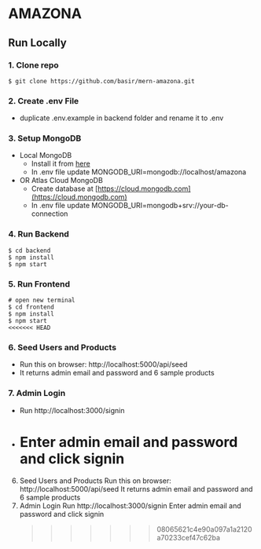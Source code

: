 # AMAZONA

## Run Locally

### 1. Clone repo

```
$ git clone https://github.com/basir/mern-amazona.git
```

### 2. Create .env File

- duplicate .env.example in backend folder and rename it to .env

### 3. Setup MongoDB

- Local MongoDB
  - Install it from [here](https://www.mongodb.com/try/download/community)
  - In .env file update MONGODB_URI=mongodb://localhost/amazona
- OR Atlas Cloud MongoDB
  - Create database at [https://cloud.mongodb.com](https://cloud.mongodb.com)
  - In .env file update MONGODB_URI=mongodb+srv://your-db-connection

### 4. Run Backend

```
$ cd backend
$ npm install
$ npm start
```

### 5. Run Frontend

```
# open new terminal
$ cd frontend
$ npm install
$ npm start
<<<<<<< HEAD
```

### 6. Seed Users and Products

- Run this on browser: http://localhost:5000/api/seed
- It returns admin email and password and 6 sample products

### 7. Admin Login

- Run http://localhost:3000/signin
- # Enter admin email and password and click signin

6. Seed Users and Products
   Run this on browser: http://localhost:5000/api/seed
   It returns admin email and password and 6 sample products
7. Admin Login
   Run http://localhost:3000/signin
   Enter admin email and password and click signin
   > > > > > > > 08065621c4e90a097a1a2120a70233cef47c62ba
